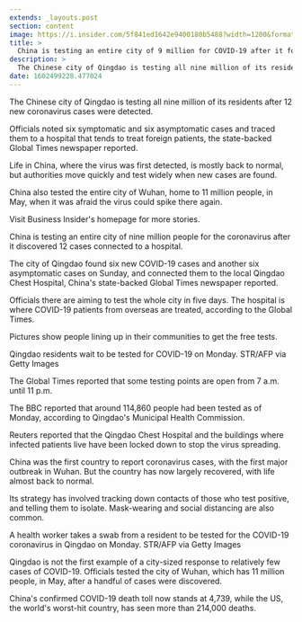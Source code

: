 ```yaml
--- 
extends: _layouts.post 
section: content 
image: https://i.insider.com/5f841ed1642e9400180b5488?width=1200&format=jpeg 
title: > 
  China is testing an entire city of 9 million for COVID-19 after it found 12 cases connected to a hospital there 
description: > 
  The Chinese city of Qingdao is testing all nine million of its residents after 12 new coronavirus cases were detected.China also tested the entire city of Wuhan, home to 11 million people, in May, when it was afraid the virus could spike there again.China is testing an entire city of nine million people for the coronavirus after it discovered 12 cases connected to a hospital.The city of Qingdao found six new COVID-19 cases and another six asymptomatic cases on Sunday, and connected them to the local Qingdao Chest Hospital, China's state-backed Global Times newspaper reported.Officials tested the city of Wuhan, which has 11 million people, in May, after a handful of cases were discovered. 
date: 1602499228.477024 
--- 
```

The Chinese city of Qingdao is testing all nine million of its residents after 12 new coronavirus cases were detected.

Officials noted six symptomatic and six asymptomatic cases and traced them to a hospital that tends to treat foreign patients, the state-backed Global Times newspaper reported.

Life in China, where the virus was first detected, is mostly back to normal, but authorities move quickly and test widely when new cases are found.

China also tested the entire city of Wuhan, home to 11 million people, in May, when it was afraid the virus could spike there again.

Visit Business Insider's homepage for more stories.

China is testing an entire city of nine million people for the coronavirus after it discovered 12 cases connected to a hospital.

The city of Qingdao found six new COVID-19 cases and another six asymptomatic cases on Sunday, and connected them to the local Qingdao Chest Hospital, China's state-backed Global Times newspaper reported.

Officials there are aiming to test the whole city in five days. The hospital is where COVID-19 patients from overseas are treated, according to the Global Times.

Pictures show people lining up in their communities to get the free tests.

Qingdao residents wait to be tested for COVID-19 on Monday. STR/AFP via Getty Images

The Global Times reported that some testing points are open from 7 a.m. until 11 p.m.

The BBC reported that around 114,860 people had been tested as of Monday, according to Qingdao's Municipal Health Commission.

Reuters reported that the Qingdao Chest Hospital and the buildings where infected patients live have been locked down to stop the virus spreading.

China was the first country to report coronavirus cases, with the first major outbreak in Wuhan. But the country has now largely recovered, with life almost back to normal.

Its strategy has involved tracking down contacts of those who test positive, and telling them to isolate. Mask-wearing and social distancing are also common.

A health worker takes a swab from a resident to be tested for the COVID-19 coronavirus in Qingdao on Monday. STR/AFP via Getty Images

Qingdao is not the first example of a city-sized response to relatively few cases of COVID-19. Officials tested the city of Wuhan, which has 11 million people, in May, after a handful of cases were discovered.

China's confirmed COVID-19 death toll now stands at 4,739, while the US, the world's worst-hit country, has seen more than 214,000 deaths.